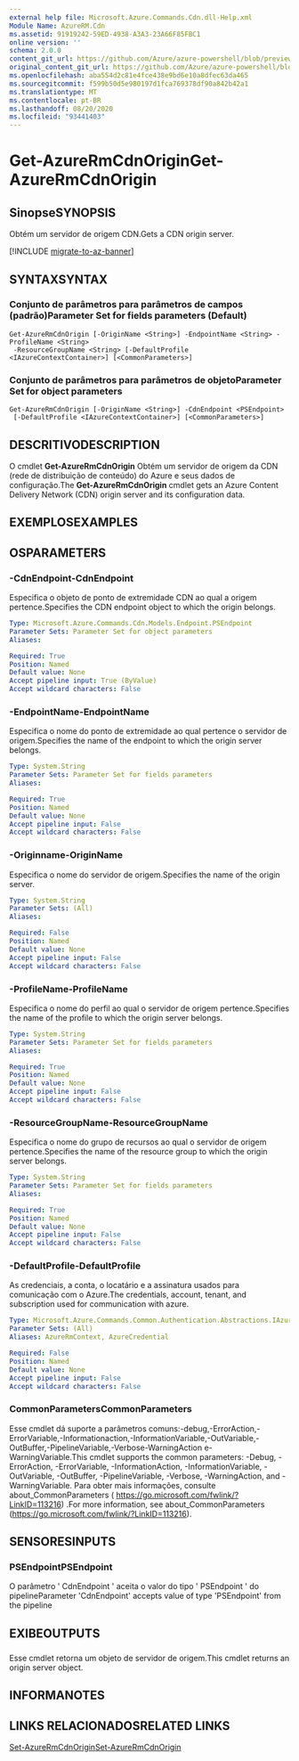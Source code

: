 ```yaml
---
external help file: Microsoft.Azure.Commands.Cdn.dll-Help.xml
Module Name: AzureRM.Cdn
ms.assetid: 91919242-59ED-4938-A3A3-23A66F85FBC1
online version: ''
schema: 2.0.0
content_git_url: https://github.com/Azure/azure-powershell/blob/preview/src/ResourceManager/Cdn/Commands.Cdn/help/Get-AzureRmCdnOrigin.md
original_content_git_url: https://github.com/Azure/azure-powershell/blob/preview/src/ResourceManager/Cdn/Commands.Cdn/help/Get-AzureRmCdnOrigin.md
ms.openlocfilehash: aba554d2c81e4fce438e9bd6e10a8dfec63da465
ms.sourcegitcommit: f599b50d5e980197d1fca769378df90a842b42a1
ms.translationtype: MT
ms.contentlocale: pt-BR
ms.lasthandoff: 08/20/2020
ms.locfileid: "93441403"
---
```

# <span data-ttu-id="cae26-101">Get-AzureRmCdnOrigin</span><span class="sxs-lookup"><span data-stu-id="cae26-101">Get-AzureRmCdnOrigin</span></span>

## <span data-ttu-id="cae26-102">Sinopse</span><span class="sxs-lookup"><span data-stu-id="cae26-102">SYNOPSIS</span></span>
<span data-ttu-id="cae26-103">Obtém um servidor de origem CDN.</span><span class="sxs-lookup"><span data-stu-id="cae26-103">Gets a CDN origin server.</span></span>

[!INCLUDE [migrate-to-az-banner](../../includes/migrate-to-az-banner.md)]

## <span data-ttu-id="cae26-104">SYNTAX</span><span class="sxs-lookup"><span data-stu-id="cae26-104">SYNTAX</span></span>

### <span data-ttu-id="cae26-105">Conjunto de parâmetros para parâmetros de campos (padrão)</span><span class="sxs-lookup"><span data-stu-id="cae26-105">Parameter Set for fields parameters (Default)</span></span>
```
Get-AzureRmCdnOrigin [-OriginName <String>] -EndpointName <String> -ProfileName <String>
 -ResourceGroupName <String> [-DefaultProfile <IAzureContextContainer>] [<CommonParameters>]
```

### <span data-ttu-id="cae26-106">Conjunto de parâmetros para parâmetros de objeto</span><span class="sxs-lookup"><span data-stu-id="cae26-106">Parameter Set for object parameters</span></span>
```
Get-AzureRmCdnOrigin [-OriginName <String>] -CdnEndpoint <PSEndpoint>
 [-DefaultProfile <IAzureContextContainer>] [<CommonParameters>]
```

## <span data-ttu-id="cae26-107">DESCRITIVO</span><span class="sxs-lookup"><span data-stu-id="cae26-107">DESCRIPTION</span></span>
<span data-ttu-id="cae26-108">O cmdlet **Get-AzureRmCdnOrigin** Obtém um servidor de origem da CDN (rede de distribuição de conteúdo) do Azure e seus dados de configuração.</span><span class="sxs-lookup"><span data-stu-id="cae26-108">The **Get-AzureRmCdnOrigin** cmdlet gets an Azure Content Delivery Network (CDN) origin server and its configuration data.</span></span>

## <span data-ttu-id="cae26-109">EXEMPLOS</span><span class="sxs-lookup"><span data-stu-id="cae26-109">EXAMPLES</span></span>

## <span data-ttu-id="cae26-110">OS</span><span class="sxs-lookup"><span data-stu-id="cae26-110">PARAMETERS</span></span>

### <span data-ttu-id="cae26-111">-CdnEndpoint</span><span class="sxs-lookup"><span data-stu-id="cae26-111">-CdnEndpoint</span></span>
<span data-ttu-id="cae26-112">Especifica o objeto de ponto de extremidade CDN ao qual a origem pertence.</span><span class="sxs-lookup"><span data-stu-id="cae26-112">Specifies the CDN endpoint object to which the origin belongs.</span></span>

```yaml
Type: Microsoft.Azure.Commands.Cdn.Models.Endpoint.PSEndpoint
Parameter Sets: Parameter Set for object parameters
Aliases: 

Required: True
Position: Named
Default value: None
Accept pipeline input: True (ByValue)
Accept wildcard characters: False
```

### <span data-ttu-id="cae26-113">-EndpointName</span><span class="sxs-lookup"><span data-stu-id="cae26-113">-EndpointName</span></span>
<span data-ttu-id="cae26-114">Especifica o nome do ponto de extremidade ao qual pertence o servidor de origem.</span><span class="sxs-lookup"><span data-stu-id="cae26-114">Specifies the name of the endpoint to which the origin server belongs.</span></span>

```yaml
Type: System.String
Parameter Sets: Parameter Set for fields parameters
Aliases: 

Required: True
Position: Named
Default value: None
Accept pipeline input: False
Accept wildcard characters: False
```

### <span data-ttu-id="cae26-115">-Originname</span><span class="sxs-lookup"><span data-stu-id="cae26-115">-OriginName</span></span>
<span data-ttu-id="cae26-116">Especifica o nome do servidor de origem.</span><span class="sxs-lookup"><span data-stu-id="cae26-116">Specifies the name of the origin server.</span></span>

```yaml
Type: System.String
Parameter Sets: (All)
Aliases: 

Required: False
Position: Named
Default value: None
Accept pipeline input: False
Accept wildcard characters: False
```

### <span data-ttu-id="cae26-117">-ProfileName</span><span class="sxs-lookup"><span data-stu-id="cae26-117">-ProfileName</span></span>
<span data-ttu-id="cae26-118">Especifica o nome do perfil ao qual o servidor de origem pertence.</span><span class="sxs-lookup"><span data-stu-id="cae26-118">Specifies the name of the profile to which the origin server belongs.</span></span>

```yaml
Type: System.String
Parameter Sets: Parameter Set for fields parameters
Aliases: 

Required: True
Position: Named
Default value: None
Accept pipeline input: False
Accept wildcard characters: False
```

### <span data-ttu-id="cae26-119">-ResourceGroupName</span><span class="sxs-lookup"><span data-stu-id="cae26-119">-ResourceGroupName</span></span>
<span data-ttu-id="cae26-120">Especifica o nome do grupo de recursos ao qual o servidor de origem pertence.</span><span class="sxs-lookup"><span data-stu-id="cae26-120">Specifies the name of the resource group to which the origin server belongs.</span></span>

```yaml
Type: System.String
Parameter Sets: Parameter Set for fields parameters
Aliases: 

Required: True
Position: Named
Default value: None
Accept pipeline input: False
Accept wildcard characters: False
```

### <span data-ttu-id="cae26-121">-DefaultProfile</span><span class="sxs-lookup"><span data-stu-id="cae26-121">-DefaultProfile</span></span>
<span data-ttu-id="cae26-122">As credenciais, a conta, o locatário e a assinatura usados para comunicação com o Azure.</span><span class="sxs-lookup"><span data-stu-id="cae26-122">The credentials, account, tenant, and subscription used for communication with azure.</span></span>

```yaml
Type: Microsoft.Azure.Commands.Common.Authentication.Abstractions.IAzureContextContainer
Parameter Sets: (All)
Aliases: AzureRmContext, AzureCredential

Required: False
Position: Named
Default value: None
Accept pipeline input: False
Accept wildcard characters: False
```

### <span data-ttu-id="cae26-123">CommonParameters</span><span class="sxs-lookup"><span data-stu-id="cae26-123">CommonParameters</span></span>
<span data-ttu-id="cae26-124">Esse cmdlet dá suporte a parâmetros comuns:-debug,-ErrorAction,-ErrorVariable,-Informationaction,-InformationVariable,-OutVariable,-OutBuffer,-PipelineVariable,-Verbose-WarningAction e-WarningVariable.</span><span class="sxs-lookup"><span data-stu-id="cae26-124">This cmdlet supports the common parameters: -Debug, -ErrorAction, -ErrorVariable, -InformationAction, -InformationVariable, -OutVariable, -OutBuffer, -PipelineVariable, -Verbose, -WarningAction, and -WarningVariable.</span></span> <span data-ttu-id="cae26-125">Para obter mais informações, consulte about_CommonParameters ( https://go.microsoft.com/fwlink/?LinkID=113216) .</span><span class="sxs-lookup"><span data-stu-id="cae26-125">For more information, see about_CommonParameters (https://go.microsoft.com/fwlink/?LinkID=113216).</span></span>

## <span data-ttu-id="cae26-126">SENSORES</span><span class="sxs-lookup"><span data-stu-id="cae26-126">INPUTS</span></span>

### <span data-ttu-id="cae26-127">PSEndpoint</span><span class="sxs-lookup"><span data-stu-id="cae26-127">PSEndpoint</span></span>
<span data-ttu-id="cae26-128">O parâmetro ' CdnEndpoint ' aceita o valor do tipo ' PSEndpoint ' do pipeline</span><span class="sxs-lookup"><span data-stu-id="cae26-128">Parameter 'CdnEndpoint' accepts value of type 'PSEndpoint' from the pipeline</span></span>

## <span data-ttu-id="cae26-129">EXIBE</span><span class="sxs-lookup"><span data-stu-id="cae26-129">OUTPUTS</span></span>

###  
<span data-ttu-id="cae26-130">Esse cmdlet retorna um objeto de servidor de origem.</span><span class="sxs-lookup"><span data-stu-id="cae26-130">This cmdlet returns an origin server object.</span></span>

## <span data-ttu-id="cae26-131">INFORMA</span><span class="sxs-lookup"><span data-stu-id="cae26-131">NOTES</span></span>

## <span data-ttu-id="cae26-132">LINKS RELACIONADOS</span><span class="sxs-lookup"><span data-stu-id="cae26-132">RELATED LINKS</span></span>

[<span data-ttu-id="cae26-133">Set-AzureRmCdnOrigin</span><span class="sxs-lookup"><span data-stu-id="cae26-133">Set-AzureRmCdnOrigin</span></span>](./Set-AzureRmCdnOrigin.md)


